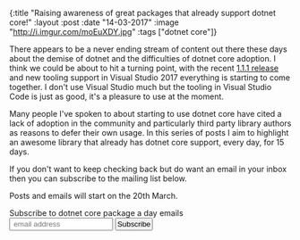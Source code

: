 {:title  "Raising awareness of great packages that already support dotnet core!"
 :layout :post
 :date   "14-03-2017"
 :image  "http://i.imgur.com/moEuXDY.jpg"
 :tags   ["dotnet core"]}

There appears to be a never ending stream of content out there these days about the demise of dotnet and
the difficulties of dotnet core adoption. I think we could be about to hit a turning point, with the recent
[1.1.1 release](https://github.com/dotnet/core/blob/master/release-notes/download-archives/1.1.1-download.md) and 
new tooling support in Visual Studio 2017 everything is starting to come together. I don't use Visual Studio much
but the tooling in Visual Studio Code is just as good, it's a pleasure to use at the moment. 

Many people I've spoken to about starting to use dotnet core have cited a lack of adoption in the community and
particularly third party library authors as reasons to defer their own usage. In this series of posts
I aim to highlight an awesome library that already has dotnet core support, every day, for 15 days.

If you don't want to keep checking back but do want an email in your inbox then you can subscribe to the mailing list below.

Posts and emails will start on the 20th March.

<link href="//cdn-images.mailchimp.com/embedcode/slim-10_7.css" rel="stylesheet" type="text/css">
<div id="mc_embed_signup">
<form action="//xyz.us15.list-manage.com/subscribe/post?u=b6063259bae6e4712948e9cb9&amp;id=802d24879d" method="post" id="mc-embedded-subscribe-form" name="mc-embedded-subscribe-form" class="validate" target="_blank" novalidate>
<div id="mc_embed_signup_scroll">
<label for="mce-EMAIL">Subscribe to dotnet core package a day emails </label>
<br />
<input style="padding:2px;" type="email" value="" name="EMAIL" class="email" id="mce-EMAIL" placeholder=" email address" required>
<!-- real people should not fill this in and expect good things - do not remove this or risk form bot signups-->
<div style="position: absolute; left: -5000px;" aria-hidden="true"><input type="text" name="b_b6063259bae6e4712948e9cb9_802d24879d" tabindex="-1" value=""></div>
<input style="padding:2px;" type="submit" value="Subscribe" name="subscribe" id="mc-embedded-subscribe" class="button"></div>
</div>
</form>
</div>
